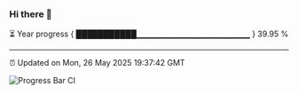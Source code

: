 ### Hi there 👋

⏳ Year progress { ███████████▁▁▁▁▁▁▁▁▁▁▁▁▁▁▁▁▁▁▁ } 39.95 %

---

⏰ Updated on Mon, 26 May 2025 19:37:42 GMT

![Progress Bar CI](https://github.com/IshwaranRudhara/GIT-ACTION/workflows/Progress%20Bar%20CI/badge.svg)
